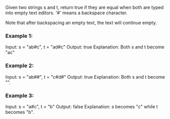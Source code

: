 Given two strings s and t, return true if they are equal when both are typed into empty text editors. '#' means a backspace character.

Note that after backspacing an empty text, the text will continue empty.

### Example 1:

Input: s = "ab#c", t = "ad#c"
Output: true
Explanation: Both s and t become "ac"

### Example 2:

Input: s = "ab##", t = "c#d#"
Output: true
Explanation: Both s and t become "".

### Example 3:

Input: s = "a#c", t = "b"
Output: false
Explanation: s becomes "c" while t becomes "b".
